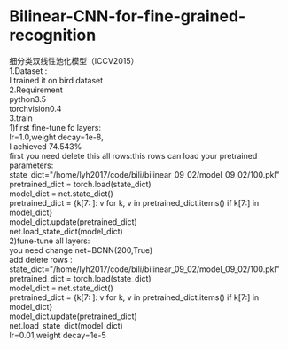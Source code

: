 # Bilinear-CNN-for-fine-grained-recognition
细分类双线性池化模型（ICCV2015）  
1.Dataset :   
   I trained it on bird dataset   
2.Requirement   
   python3.5   
   torchvision0.4  
 3.train  
    1)first fine-tune fc layers:  
        lr=1.0,weight decay=1e-8,  
        I achieved 74.543%  
        first you need delete this all rows:this rows can load your pretrained parameters:  
         state_dict="/home/lyh2017/code/bili/bilinear_09_02/model_09_02/100.pkl"  
         pretrained_dict = torch.load(state_dict)  
         model_dict = net.state_dict()  
         pretrained_dict = {k[7: ]: v for k, v in pretrained_dict.items() if k[7:] in model_dict}  
         model_dict.update(pretrained_dict)  
         net.load_state_dict(model_dict)  
    2)fune-tune all layers:  
        you need change net=BCNN(200,True)  
        add delete rows :  
            state_dict="/home/lyh2017/code/bili/bilinear_09_02/model_09_02/100.pkl"  
            pretrained_dict = torch.load(state_dict)  
            model_dict = net.state_dict()  
            pretrained_dict = {k[7: ]: v for k, v in pretrained_dict.items() if k[7:] in model_dict}  
            model_dict.update(pretrained_dict)  
            net.load_state_dict(model_dict)  
        lr=0.01,weight decay=1e-5  
